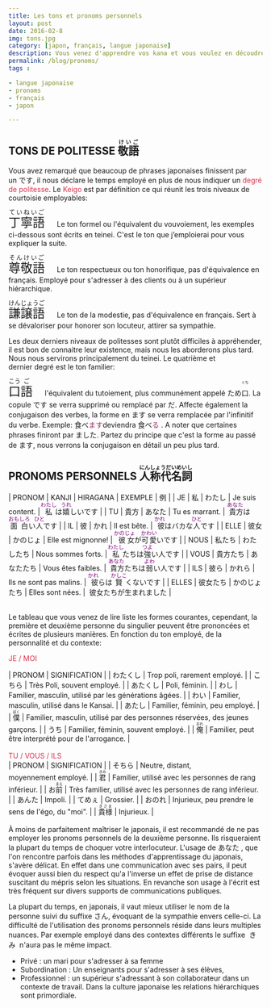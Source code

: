 ```yaml
---
title: Les tons et pronoms personnels
layout: post
date: 2016-02-8
img: tons.jpg
category: [japon, français, langue japonaise]
description: Vous venez d'apprendre vos kana et vous voulez en découdre.
permalink: /blog/pronoms/
tags :

- langue japonaise
- pronoms
- français
- japon

---
```




## TONS DE POLITESSE <ruby><rb>敬語</rb><rt>けいご</rt></ruby>

<span>Vous avez remarqué que beaucoup de phrases japonaises finissent par un です, il nous déclare le temps employé en plus de nous indiquer un</span> <span style="color: #da314b;">degré de politesse</span><span>. Le</span> <span style="color: #da314b;">Keigo</span> <span>est par définition ce qui réunit les trois niveaux de courtoisie employables:</span>  

<span style="font-size: 18pt;"><ruby><rb>丁寧語</rb><rt>ていねいご</rt></ruby>　</span><span>Le ton formel ou l'équivalent du vouvoiement, les exemples ci-dessous sont écrits en teinei. C'est le ton que j’emploierai pour vous expliquer la suite.</span>  

<span style="font-size: 18pt;"><ruby><rb>尊敬語</rb><rt>そんけいご</rt></ruby>　</span><span>Le ton respectueux ou ton honorifique, pas d'équivalence en français. Employé pour s'adresser à des clients ou à un supérieur hiérarchique.</span>  

<span style="font-size: 18pt;"><ruby><rb>謙譲語</rb><rt>けんじょうご</rt></ruby>　</span><span>Le ton de la modestie, pas d'équivalence en français. Sert à se dévaloriser pour honorer son locuteur, attirer sa sympathie.</span>  

<span>Les deux derniers niveaux de politesses sont plutôt difficiles à appréhender, il est bon de connaitre leur existence, mais nous les aborderons plus tard. Nous nous servirons principalement du teinei. Le quatrième et dernier degré est le ton familier:</span>  

<span style="font-size: 18pt;"><ruby><rb><ruby><rb>口</rb><rt>こう</rt></ruby><ruby><rb>語</rb><rt>ご</rt></ruby>　</rb></ruby></span><span>l'équivalent du tutoiement, plus communément appelé ため</span><ruby><rb>口</rb><rt>ぐち</rt></ruby><span>. La copule です se verra supprimé ou remplacé par だ.</span> <span>Affecte également la conjugaison des verbes, la forme en ます se verra remplacée par l'infinitif du verbe. Exemple: 食べ</span><span style="color: #993366;">ます</span><span>deviendra 食べ</span><span style="color: #993366;">る</span><span> .</span> <span></span><span>A noter que certaines phrases finiront par ました. Partez du principe que c'est la forme au passé de ます, nous verrons la conjugaison en détail un peu plus tard.  


## PRONOMS PERSONNELS <ruby><rb>人称代名詞</rb><rt>にんしょうだいめいし</rt></ruby>

<div class="tablo" markdown='1'>

| PRONOM | KANJI | HIRAGANA | EXEMPLE | 例 |
| JE | 私 | わたし | Je suis content. | <ruby><rb>私</rb><rt><span style="color: #800080; font-size: 8pt;">わたし</span></rt></ruby>は<ruby><rb>嬉</rb><rt><span style="color: #800080; font-size: 8pt;">うれ</span></rt></ruby>しいです |
| TU | 貴方 | あなた | Tu es marrant. | <ruby><rb> 貴方</rb><rt><span style="color: #800080; font-size: 8pt;">あなた</span></rt></ruby>は<ruby><rb>面白</rb><rt><span style="color: #800080; font-size: 8pt;">おもしろ</span></rt></ruby>い<ruby><rb>人</rb><rt><span style="color: #800080; font-size: 8pt;">ひと</span></rt></ruby>です |
| IL | 彼 | かれ | Il est bête. | <ruby><rb> 彼</rb><rt><span style="color: #800080; font-size: 8pt;">かれ</span></rt></ruby>はバカな<ruby><rb>人</rb><rt><span style="color: #800080; font-size: 8pt;">ひと</span></rt></ruby>です |
| ELLE | 彼女 | かのじょ | Elle est mignonne! | <ruby><rb> 彼女</rb><rt><span style="color: #800080; font-size: 8pt;">かのじょ</span></rt></ruby>が<ruby><rb>可愛</rb><rt><span style="color: #800080; font-size: 8pt;">かわい</span></rt></ruby>いです |
| NOUS | 私たち | わたしたち | Nous sommes forts. | <ruby><rb>私</rb><rt><span style="color: #800080; font-size: 8pt;">わたし</span></rt></ruby>たちは<ruby><rb>強</rb><rt><span style="color: #800080; font-size: 8pt;">つよ</span></rt></ruby>い人です |
| VOUS | 貴方たち | あなたたち | Vous êtes faibles. | <ruby><rb> 貴方</rb><rt><span style="color: #800080; font-size: 8pt;">あなた</span></rt></ruby>たちは<ruby><rb>弱</rb><rt><span style="color: #800080; font-size: 8pt;">よわ</span></rt></ruby>い人です |
| ILS | 彼ら | かれら | Ils&nbsp;ne&nbsp;sont&nbsp;pas&nbsp;malins. | <ruby><rb> 彼</rb><rt><span style="color: #800080; font-size: 8pt;">かれ</span></rt></ruby>らは<ruby><rb>賢</rb><rt><span style="color: #800080; font-size: 8pt;">かしこ</span></rt></ruby>くないです |
| ELLES | 彼女たち | かのじょたち | Elles sont nées. |  彼女たちが生まれました |	

</div>
<br>
<span>Le tableau que vous venez de lire liste les formes courantes, cependant, la première et deuxième personne du singulier peuvent être prononcées et écrites de plusieurs manières. En fonction du ton employé, de la personnalité et du contexte:</span>  

<span style="color: #da314b;">JE / MOI</span><span></span>

<div class="tablo" markdown='1'>
| PRONOM | SIGNIFICATION |
| わたくし | Trop poli, rarement employé. |
| こちら | Très Poli, souvent employé. |
| あたくし | Poli, féminin. |
| わし | Familier, masculin, utilisé par les générations âgées. |
| わい | Familier, masculin, utilisé dans le Kansai. |
| あたし | Familier, féminin, peu employé. |
| <ruby><rb>僕</rb><rt>ぼく</rt></ruby> | Familier, masculin, utilisé par des personnes réservées, des jeunes garçons. |
| うち | Familier, féminin, souvent employé. |
| <ruby><rb>俺</rb><rt>おれ</rt></ruby> | Familier, peut être interprété pour de l'arrogance. |

</div>

<br>
<span style="color: #da314b;">TU / VOUS / ILS</span><span></span>

<div class="tablo" markdown='1'>
| PRONOM | SIGNIFICATION |
| そちら | Neutre, distant, moyennement employé. |
| <ruby><rb>君</rb><rt>きみ</rt></ruby> | Familier, utilisé avec les personnes de rang inférieur. |
| お<ruby><rb>前</rb><rt>まえ</rt></ruby> | Très familier, utilisé avec les personnes de rang inférieur. |
| あんた | Impoli. |
| てめぇ | Grossier. |
| おのれ | Injurieux, peu prendre le sens de l'égo, du "moi". |
| <ruby><rb>貴様</rb><rt>きさま</rt></ruby> | Injurieux. |

</div>

<br>
À moins de parfaitement maîtriser le japonais, il est recommandé de ne pas employer les pronoms personnels de la deuxième personne. Ils risqueraient la plupart du temps de choquer votre interlocuteur. L'usage de あなた , que l'on rencontre parfois dans les méthodes d'apprentissage du japonais, s'avère délicat. En effet dans une communication avec ses pairs, il peut évoquer aussi bien du respect qu'a l'inverse un effet de prise de distance suscitant du mépris selon les situations. En revanche son usage à l'écrit est très fréquent sur divers supports de communications publiques.  

La plupart du temps, en japonais, il vaut mieux utiliser le nom de la personne suivi du suffixe さん, évoquant de la sympathie envers celle-ci. La difficulté de l'utilisation des pronoms personnels réside dans leurs multiples nuances. Par exemple employé dans des contextes différents le suffixe  きみ  n'aura pas le même impact.   
* Privé : un mari pour s'adresser à sa femme  
* Subordination : Un enseignants pour s'adresser à ses élèves,  
* Professionnel : un supérieur s'adressant à son collaborateur dans un contexte de travail. Dans la culture japonaise les relations hiérarchiques sont primordiale.